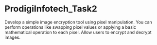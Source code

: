 # ProdigiInfotech_Task2
Develop a simple image encryption tool using pixel manipulation. You can perform operations like swapping pixel values or applying a basic mathematical operation to each pixel. Allow users to encrypt and decrypt images.
